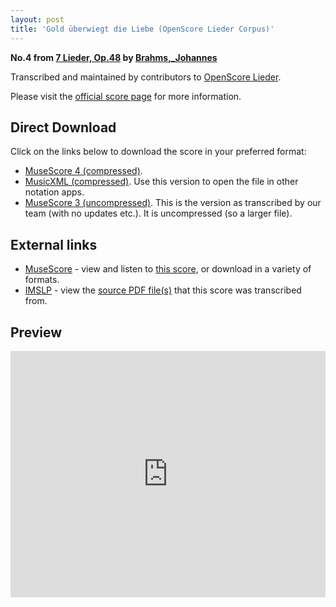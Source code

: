 ```yaml
---
layout: post
title: 'Gold überwiegt die Liebe (OpenScore Lieder Corpus)'
---
```


__No.4 from [7 Lieder, Op.48](https://fourscoreandmore.org/openscore/lieder/Brahms,_Johannes/7_Lieder,_Op.48/) by [Brahms,_Johannes](https://fourscoreandmore.org/openscore/lieder/Brahms,_Johannes)__

Transcribed and maintained by contributors to [OpenScore Lieder].

Please visit the [official score page] for more information.

[official score page]: https://musescore.com/openscore-lieder-corpus/scores/5705564
[OpenScore Lieder]: https://musescore.com/openscore-lieder-corpus

## Direct Download

Click on the links below to download the score in your preferred format:
- [MuseScore 4 (compressed)](https://fourscoreandmore.org/openscore/lieder/Brahms,_Johannes/7_Lieder,_Op.48/4_Gold_%C3%BCberwiegt_die_Liebe.mscz).
- [MusicXML (compressed)](https://fourscoreandmore.org/openscore/lieder/Brahms,_Johannes/7_Lieder,_Op.48/4_Gold_%C3%BCberwiegt_die_Liebe.mxl). Use this version to open the file in other notation apps.
- [MuseScore 3 (uncompressed)](https://raw.githubusercontent.com/OpenScore/Lieder/refs/heads/main/scores/Brahms,_Johannes/7_Lieder,_Op.48/4_Gold_%C3%BCberwiegt_die_Liebe/lc5705564.mscx). This is the version as transcribed by our team (with no updates etc.). It is uncompressed (so a larger file).

## External links

- [MuseScore] - view and listen to [this score][MuseScore], or download in a variety of formats.
- [IMSLP] - view the [source PDF file(s)][IMSLP] that this score was transcribed from.

[MuseScore]: https://musescore.com/score/5705564
[IMSLP]: https://imslp.org/wiki/Special:ReverseLookup/81907

## Preview

<iframe width="100%" height="394" src="https://musescore.com/openscore-lieder-corpus/scores/5705564/embed" frameborder="0" allowfullscreen allow="autoplay; fullscreen"></iframe>
